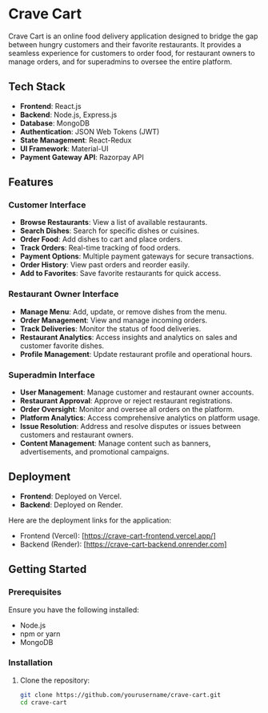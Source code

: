 # Crave Cart

Crave Cart is an online food delivery application designed to bridge the gap between hungry customers and their favorite restaurants. It provides a seamless experience for customers to order food, for restaurant owners to manage orders, and for superadmins to oversee the entire platform.

## Tech Stack

- **Frontend**: React.js
- **Backend**: Node.js, Express.js
- **Database**: MongoDB
- **Authentication**: JSON Web Tokens (JWT)
- **State Management**: React-Redux
- **UI Framework**: Material-UI
- **Payment Gateway API**: Razorpay API 

## Features

### Customer Interface

- **Browse Restaurants**: View a list of available restaurants.
- **Search Dishes**: Search for specific dishes or cuisines.
- **Order Food**: Add dishes to cart and place orders.
- **Track Orders**: Real-time tracking of food orders.
- **Payment Options**: Multiple payment gateways for secure transactions.
- **Order History**: View past orders and reorder easily.
- **Add to Favorites**: Save favorite restaurants for quick access.

### Restaurant Owner Interface

- **Manage Menu**: Add, update, or remove dishes from the menu.
- **Order Management**: View and manage incoming orders.
- **Track Deliveries**: Monitor the status of food deliveries.
- **Restaurant Analytics**: Access insights and analytics on sales and customer favorite dishes.
- **Profile Management**: Update restaurant profile and operational hours.

### Superadmin Interface

- **User Management**: Manage customer and restaurant owner accounts.
- **Restaurant Approval**: Approve or reject restaurant registrations.
- **Order Oversight**: Monitor and oversee all orders on the platform.
- **Platform Analytics**: Access comprehensive analytics on platform usage.
- **Issue Resolution**: Address and resolve disputes or issues between customers and restaurant owners.
- **Content Management**: Manage content such as banners, advertisements, and promotional campaigns.

## Deployment

- **Frontend**: Deployed on Vercel.
- **Backend**: Deployed on Render.

Here are the deployment links for the application:
- Frontend (Vercel): [https://crave-cart-frontend.vercel.app/]
- Backend (Render): [https://crave-cart-backend.onrender.com]

## Getting Started

### Prerequisites

Ensure you have the following installed:

- Node.js
- npm or yarn
- MongoDB

### Installation

1. Clone the repository:

   ```bash
   git clone https://github.com/yourusername/crave-cart.git
   cd crave-cart
